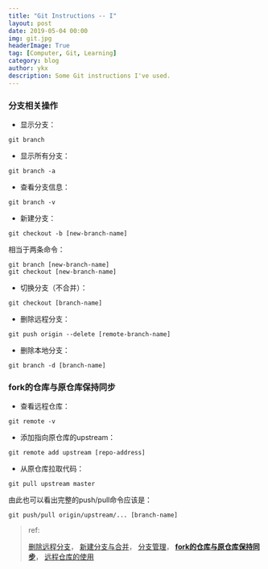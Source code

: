```yaml
---
title: "Git Instructions -- I"
layout: post
date: 2019-05-04 00:00
img: git.jpg
headerImage: True
tag: [Computer, Git, Learning]
category: blog
author: ykx
description: Some Git instructions I've used.
---
```


### 分支相关操作

* 显示分支：

~~~
git branch
~~~

* 显示所有分支：

~~~
git branch -a
~~~

* 查看分支信息：

~~~
git branch -v
~~~

* 新建分支：

~~~
git checkout -b [new-branch-name]
~~~

相当于两条命令：

~~~
git branch [new-branch-name]
git checkout [new-branch-name]
~~~

* 切换分支（不合并）：

~~~
git checkout [branch-name]
~~~

* 删除远程分支：

~~~
git push origin --delete [remote-branch-name]
~~~

* 删除本地分支：

~~~
git branch -d [branch-name]
~~~


### fork的仓库与原仓库保持同步

* 查看远程仓库：

~~~
git remote -v
~~~

* 添加指向原仓库的upstream：

~~~
git remote add upstream [repo-address]
~~~

* 从原仓库拉取代码：

~~~
git pull upstream master
~~~

由此也可以看出完整的push/pull命令应该是：

~~~
git push/pull origin/upstream/... [branch-name]
~~~

> ref:
>
> [删除远程分支](https://www.cnblogs.com/luosongchao/p/3408365.html)，
> [新建分支与合并](https://git-scm.com/book/zh/v1/Git-%E5%88%86%E6%94%AF-%E5%88%86%E6%94%AF%E7%9A%84%E6%96%B0%E5%BB%BA%E4%B8%8E%E5%90%88%E5%B9%B6)，
> [分支管理](https://git-scm.com/book/zh/v1/Git-%E5%88%86%E6%94%AF-%E5%88%86%E6%94%AF%E7%9A%84%E7%AE%A1%E7%90%86)，
> [**fork的仓库与原仓库保持同步**](https://blog.csdn.net/starter_____/article/details/79321962)，
> [远程仓库的使用](https://git-scm.com/book/zh/v1/Git-%E5%9F%BA%E7%A1%80-%E8%BF%9C%E7%A8%8B%E4%BB%93%E5%BA%93%E7%9A%84%E4%BD%BF%E7%94%A8)
